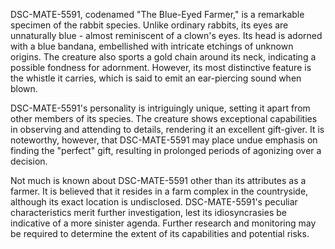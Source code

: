 DSC-MATE-5591, codenamed "The Blue-Eyed Farmer," is a remarkable specimen of the rabbit species. Unlike ordinary rabbits, its eyes are unnaturally blue - almost reminiscent of a clown's eyes. Its head is adorned with a blue bandana, embellished with intricate etchings of unknown origins. The creature also sports a gold chain around its neck, indicating a possible fondness for adornment. However, its most distinctive feature is the whistle it carries, which is said to emit an ear-piercing sound when blown.

DSC-MATE-5591's personality is intriguingly unique, setting it apart from other members of its species. The creature shows exceptional capabilities in observing and attending to details, rendering it an excellent gift-giver. It is noteworthy, however, that DSC-MATE-5591 may place undue emphasis on finding the "perfect" gift, resulting in prolonged periods of agonizing over a decision.

Not much is known about DSC-MATE-5591 other than its attributes as a farmer. It is believed that it resides in a farm complex in the countryside, although its exact location is undisclosed. DSC-MATE-5591's peculiar characteristics merit further investigation, lest its idiosyncrasies be indicative of a more sinister agenda. Further research and monitoring may be required to determine the extent of its capabilities and potential risks.